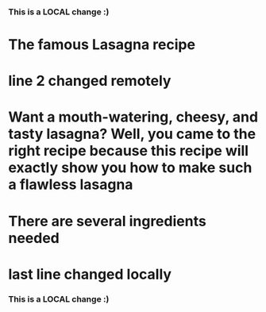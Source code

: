 ### This is a LOCAL change :)

# The famous Lasagna recipe
# line 2 changed remotely
# Want a mouth-watering, cheesy, and tasty lasagna? Well, you came to the right recipe because this recipe will exactly show you how to make such a flawless lasagna
# There are several ingredients needed 
# last line changed locally

### This is a LOCAL change :)

